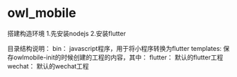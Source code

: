 # owl_mobile
搭建构造环境
1.先安装nodejs
2.安装flutter

目录结构说明：
bin：
  javascript程序，用于将小程序转换为flutter
templates:
  保存owlmobile-init的时候创建的工程的内容，其中：
  flutter：
    默认的flutter工程
  wechat：
    默认的wechat工程
    
    
